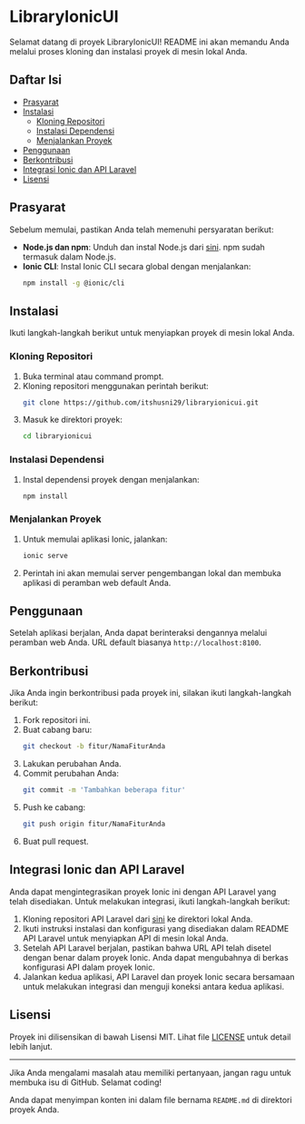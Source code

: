 

# LibraryIonicUI

Selamat datang di proyek LibraryIonicUI! README ini akan memandu Anda melalui proses kloning dan instalasi proyek di mesin lokal Anda.

## Daftar Isi

- [Prasyarat](#prasyarat)
- [Instalasi](#instalasi)
  - [Kloning Repositori](#kloning-repositori)
  - [Instalasi Dependensi](#instalasi-dependensi)
  - [Menjalankan Proyek](#menjalankan-proyek)
- [Penggunaan](#penggunaan)
- [Berkontribusi](#berkontribusi)
- [Integrasi Ionic dan API Laravel](#integrasi-ionic-dan-api-laravel)
- [Lisensi](#lisensi)

## Prasyarat

Sebelum memulai, pastikan Anda telah memenuhi persyaratan berikut:

- **Node.js dan npm**: Unduh dan instal Node.js dari [sini](https://nodejs.org/). npm sudah termasuk dalam Node.js.
- **Ionic CLI**: Instal Ionic CLI secara global dengan menjalankan:
  ```bash
  npm install -g @ionic/cli
  ```

## Instalasi

Ikuti langkah-langkah berikut untuk menyiapkan proyek di mesin lokal Anda.

### Kloning Repositori

1. Buka terminal atau command prompt.
2. Kloning repositori menggunakan perintah berikut:
   ```bash
   git clone https://github.com/itshusni29/libraryionicui.git
   ```
3. Masuk ke direktori proyek:
   ```bash
   cd libraryionicui
   ```

### Instalasi Dependensi

1. Instal dependensi proyek dengan menjalankan:
   ```bash
   npm install
   ```

### Menjalankan Proyek

1. Untuk memulai aplikasi Ionic, jalankan:
   ```bash
   ionic serve
   ```
2. Perintah ini akan memulai server pengembangan lokal dan membuka aplikasi di peramban web default Anda.

## Penggunaan

Setelah aplikasi berjalan, Anda dapat berinteraksi dengannya melalui peramban web Anda. URL default biasanya `http://localhost:8100`.

## Berkontribusi

Jika Anda ingin berkontribusi pada proyek ini, silakan ikuti langkah-langkah berikut:

1. Fork repositori ini.
2. Buat cabang baru:
   ```bash
   git checkout -b fitur/NamaFiturAnda
   ```
3. Lakukan perubahan Anda.
4. Commit perubahan Anda:
   ```bash
   git commit -m 'Tambahkan beberapa fitur'
   ```
5. Push ke cabang:
   ```bash
   git push origin fitur/NamaFiturAnda
   ```
6. Buat pull request.

## Integrasi Ionic dan API Laravel

Anda dapat mengintegrasikan proyek Ionic ini dengan API Laravel yang telah disediakan. Untuk melakukan integrasi, ikuti langkah-langkah berikut:

1. Kloning repositori API Laravel dari [sini](https://github.com/itshusni29/Apiforionic.git) ke direktori lokal Anda.
2. Ikuti instruksi instalasi dan konfigurasi yang disediakan dalam README API Laravel untuk menyiapkan API di mesin lokal Anda.
3. Setelah API Laravel berjalan, pastikan bahwa URL API telah disetel dengan benar dalam proyek Ionic. Anda dapat mengubahnya di berkas konfigurasi API dalam proyek Ionic.
4. Jalankan kedua aplikasi, API Laravel dan proyek Ionic secara bersamaan untuk melakukan integrasi dan menguji koneksi antara kedua aplikasi.

## Lisensi

Proyek ini dilisensikan di bawah Lisensi MIT. Lihat file [LICENSE](LICENSE) untuk detail lebih lanjut.

---

Jika Anda mengalami masalah atau memiliki pertanyaan, jangan ragu untuk membuka isu di GitHub. Selamat coding!

Anda dapat menyimpan konten ini dalam file bernama `README.md` di direktori proyek Anda.
